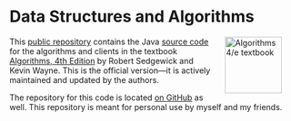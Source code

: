 # Data Structures and Algorithms

<IMG SRC="http://algs4.cs.princeton.edu/cover.png"  align=right hspace=25 width=100 alt="Algorithms 4/e textbook">
This <a href = "https://github.com/kevin-wayne/algs4">public repository</a>
contains the Java <a href = "http://algs4.cs.princeton.edu/code/">source code</a>
for the algorithms and clients in the textbook
<a href = "http://amzn.to/13VNJi7">Algorithms, 4th Edition</a> by Robert Sedgewick and Kevin Wayne.
This is the official version&mdash;it is actively maintained and updated by the authors.

The repository for this code is located [on GitHub](https://github.com/kevin-wayne/algs4) as well. This repository is
 meant for personal use by myself and my friends.